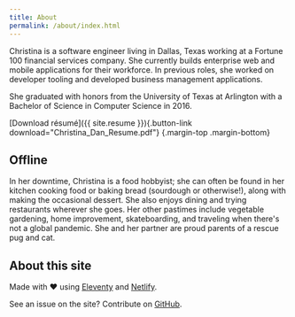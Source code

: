 ```yaml
---
title: About
permalink: /about/index.html
---
```

Christina is a software engineer living in Dallas, Texas working at a Fortune 100 financial services company. She currently builds enterprise web and mobile applications for their workforce. In previous roles, she worked on developer tooling and developed business management applications. 

She graduated with honors from the University of Texas at Arlington with a Bachelor of Science in Computer Science in 2016.

[Download résumé]({{ site.resume }}){.button-link download="Christina_Dan_Resume.pdf"} {.margin-top .margin-bottom}

## Offline

In her downtime, Christina is a food hobbyist; she can often be found in her kitchen cooking food or baking bread (sourdough or otherwise!), along with making the occasional dessert. She also enjoys dining and trying restaurants wherever she goes. Her other pastimes include vegetable gardening, home improvement, skateboarding, and traveling when there's not a global pandemic. She and her partner are proud parents of a rescue pug and cat.

## About this site

Made with ❤️ using [Eleventy](https://11ty.dev) and [Netlify](https://netlify.com).

See an issue on the site? Contribute on [GitHub](https://github.com/christinadan/christinadan-11ty).
